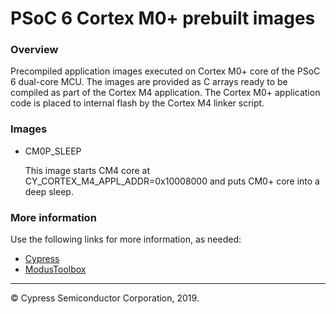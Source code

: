 # PSoC 6 Cortex M0+ prebuilt images

### Overview

Precompiled application images executed on Cortex M0+ core of the PSoC 6 dual-core MCU.
The images are provided as C arrays ready to be compiled as part of the Cortex M4 application.
The Cortex M0+ application code is placed to internal flash by the Cortex M4 linker script.

### Images

* CM0P_SLEEP

    This image starts CM4 core at CY_CORTEX_M4_APPL_ADDR=0x10008000 and puts CM0+ core into a deep sleep.

### More information
Use the following links for more information, as needed:
* [Cypress](http://www.cypress.com)
* [ModusToolbox](https://www.cypress.com/products/modustoolbox-software-environment)

---
© Cypress Semiconductor Corporation, 2019.

